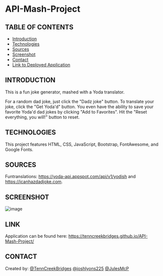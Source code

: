 # API-Mash-Project

## TABLE OF CONTENTS
* [Introduction](#INTRODUCTION)
* [Technologies](#TECHNOLOGIES)
* [Sources](#SOURCES)
* [Screenshot](#SCREENSHOT)
* [Contact](#CONTACT)
* [Link to Deployed Application](#LINK)

## INTRODUCTION
This is a fun joke generator, mashed with a Yoda translator.

For a random dad joke, just click the "Dadz joke" button.
To translate your joke, click the "Get Yoda'd" button.
You even have the ability to save your favorite Yoda'd dad jokes by clicking "Add to Favorites".
Hit the "Reset everything, you will!" button to reset.

## TECHNOLOGIES
This project features HTML, CSS, JavaScript, Bootstrap, FontAwesome, and Google Fonts.

## SOURCES
Funtranslations: https://yoda-api.appspot.com/api/v1/yodish and https://icanhazdadjoke.com.


## SCREENSHOT
![image](https://user-images.githubusercontent.com/95149604/151483276-ab2d6655-c1c1-466b-a35a-5ab146411e6a.png)

## LINK 
Application can be found here: https://tenncreekbridges.github.io/API-Mash-Project/

## CONTACT
Created by:
 [@TennCreekBridges](https://github.com/TennCreekBridges/)
 [@joshlyons225](https://github.com/joshlyons225) 
 [@JulesMcP](https://github.com/JulesMcP)

